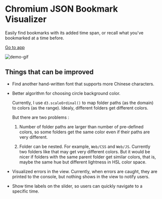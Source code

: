 # Chromium JSON Bookmark Visualizer

Easily find bookmarks with its added time span, or recall what you've bookmarked at a time before.

[Go to app](https://dragonman225.github.io/bmvis)

![demo-gif](assets/demo.gif)

## Things that can be improved

* Find another hand-written font that supports more Chinese characters.

* Better algorithm for choosing circle background color.
  
  Currently, I use `d3.scaleOrdinal()` to map folder paths (as the domain) to colors (as the range). Idealy, different folders get different colors.

  But there are two problems :

  1. Number of folder paths are larger than number of pre-defined colors, so some folders get the same color even if their paths are very different.

  2. Folder can be nested. For example, `Web/CSS` and `Web/JS`. Currently two folders like that may get very different colors. But it would be nicer if folders with the same parent folder get similar colors, that is, maybe the same hue but different lightness in HSL color space.

* Visualized errors in the view. Currently, when errors are caught, they are printed to the console, but nothing shows in the view to notify users.

* Show time labels on the slider, so users can quickly navigate to a specific time.
